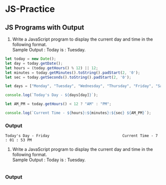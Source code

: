# JS-Practice

## JS Programs with Output

1. Write a JavaScript program to display the current day and time in the following format.  
Sample Output : Today is : Tuesday.


```js
let today = new Date();
let day = today.getDate();
let hours = (today.getHours() % 12) || 12;
let minutes = today.getMinutes().toString().padStart(2, '0');
let sec = today.getSeconds().toString().padStart(2, '0');

let days = ["Monday", "Tuesday", "Wednesday", "Thursday", "Friday", "Saturday", "Sunday"];

console.log(`Today's Day - ${days[day]}`);

let AM_PM = today.getHours() < 12 ? "AM" : "PM";

console.log(`Current Time - ${hours}:${minutes}:${sec} ${AM_PM}`);
```



### Output
`Today's Day - Friday                                
Current Time - 7 : 01 : 53 PM`

1. Write a JavaScript program to display the current day and time in the following format.  
Sample Output : Today is : Tuesday.

```

```

### Output
>
